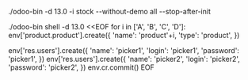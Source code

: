 ./odoo-bin -d 13.0 -i stock --without-demo all --stop-after-init

./odoo-bin shell -d 13.0 <<EOF
for i in ['A', 'B', 'C', 'D']:
    env['product.product'].create({
        'name': 'product'+i,
        'type': 'product',
    })

env['res.users'].create({
    'name': 'picker1',
    'login': 'picker1',
    'password': 'picker1',
})
env['res.users'].create({
    'name': 'picker2',
    'login': 'picker2',
    'password': 'picker2',
})
env.cr.commit()
EOF

